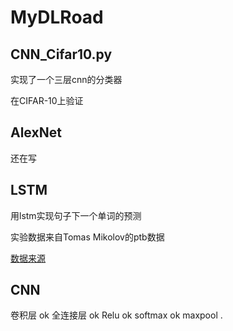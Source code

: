 # MyDLRoad

## CNN_Cifar10.py

实现了一个三层cnn的分类器

在CIFAR-10上验证

## AlexNet

还在写

## LSTM

用lstm实现句子下一个单词的预测

实验数据来自Tomas Mikolov的ptb数据

[数据来源](http://www.fit.vutbr.cz/~imikolov/rnnlm/)

## CNN
卷积层 ok
全连接层 ok
Relu ok
softmax ok
maxpool  .
